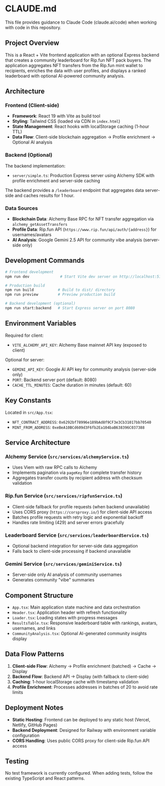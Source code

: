 # CLAUDE.md

This file provides guidance to Claude Code (claude.ai/code) when working with code in this repository.

## Project Overview

This is a React + Vite frontend application with an optional Express backend that creates a community leaderboard for Rip.fun NFT pack buyers. The application aggregates NFT transfers from the Rip.fun mint wallet to recipients, enriches the data with user profiles, and displays a ranked leaderboard with optional AI-powered community analysis.

## Architecture

### Frontend (Client-side)
- **Framework**: React 19 with Vite as build tool
- **Styling**: Tailwind CSS (loaded via CDN in `index.html`)
- **State Management**: React hooks with localStorage caching (1-hour TTL)
- **Data Flow**: Client-side blockchain aggregation → Profile enrichment → Optional AI analysis

### Backend (Optional)
The backend implementation:
- `server/simple.ts`: Production Express server using Alchemy SDK with profile enrichment and server-side caching

The backend provides a `/leaderboard` endpoint that aggregates data server-side and caches results for 1 hour.

### Data Sources
- **Blockchain Data**: Alchemy Base RPC for NFT transfer aggregation via `alchemy_getAssetTransfers`
- **Profile Data**: Rip.fun API (`https://www.rip.fun/api/auth/{address}`) for usernames/avatars
- **AI Analysis**: Google Gemini 2.5 API for community vibe analysis (server-side only)

## Development Commands

```bash
# Frontend development
npm run dev              # Start Vite dev server on http://localhost:5173

# Production build
npm run build           # Build to dist/ directory
npm run preview         # Preview production build

# Backend development (optional)
npm run start:backend   # Start Express server on port 8080
```

## Environment Variables

Required for client:
- `VITE_ALCHEMY_API_KEY`: Alchemy Base mainnet API key (exposed to client)

Optional for server:
- `GEMINI_API_KEY`: Google AI API key for community analysis (server-side only)
- `PORT`: Backend server port (default: 8080)
- `CACHE_TTL_MINUTES`: Cache duration in minutes (default: 60)

## Key Constants

Located in `src/App.tsx`:
- `NFT_CONTRACT_ADDRESS`: `0x6292bf78996e189bAd8f9CF3e3Cb31017bb70540`
- `MINT_FROM_ADDRESS`: `0xeBeA10BCd609d3F6fb2Ea104baB638396C037388`

## Service Architecture

### Alchemy Service (`src/services/alchemyService.ts`)
- Uses Viem with raw RPC calls to Alchemy
- Implements pagination via `pageKey` for complete transfer history
- Aggregates transfer counts by recipient address with checksum validation

### Rip.fun Service (`src/services/ripfunService.ts`)
- Client-side fallback for profile requests (when backend unavailable)
- Uses CORS proxy (`https://corsproxy.io/`) for client-side API access
- Batches profile requests with retry logic and exponential backoff
- Handles rate limiting (429) and server errors gracefully

### Leaderboard Service (`src/services/leaderboardService.ts`)
- Optional backend integration for server-side data aggregation
- Falls back to client-side processing if backend unavailable

### Gemini Service (`src/services/geminiService.ts`)
- Server-side only AI analysis of community usernames
- Generates community "vibe" summaries

## Component Structure

- `App.tsx`: Main application state machine and data orchestration
- `Header.tsx`: Application header with refresh functionality
- `Loader.tsx`: Loading states with progress messages
- `ResultsTable.tsx`: Responsive leaderboard table with rankings, avatars, usernames, and links
- `CommunityAnalysis.tsx`: Optional AI-generated community insights display

## Data Flow Patterns

1. **Client-side Flow**: Alchemy → Profile enrichment (batched) → Cache → Display
2. **Backend Flow**: Backend API → Display (with fallback to client-side)
3. **Caching**: 1-hour localStorage cache with timestamp validation
4. **Profile Enrichment**: Processes addresses in batches of 20 to avoid rate limits

## Deployment Notes

- **Static Hosting**: Frontend can be deployed to any static host (Vercel, Netlify, GitHub Pages)
- **Backend Deployment**: Designed for Railway with environment variable configuration
- **CORS Handling**: Uses public CORS proxy for client-side Rip.fun API access

## Testing

No test framework is currently configured. When adding tests, follow the existing TypeScript and React patterns.